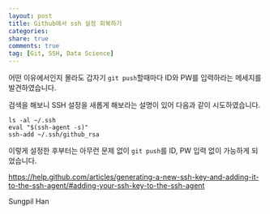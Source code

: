 ```yaml
---
layout: post
title: Github에서 ssh 설정 회복하기
categories: 
share: true
comments: true
tag: [Git, SSH, Data Science]
---
```


어떤 이유에서인지 몰라도 갑자기 `git push`할때마다 ID와 PW를 입력하라는 메세지를 발견하였습니다.

검색을 해보니 SSH 설정을 새롭게 해보라는 설명이 있어 다음과 같이 시도하였습니다.


```shell
ls -al ~/.ssh
eval "$(ssh-agent -s)"
ssh-add ~/.ssh/github_rsa
```

이렇게 설정한 후부터는 아무런 문제 없이 `git push`를 ID, PW 입력 없이 가능하게 되었습니다.

https://help.github.com/articles/generating-a-new-ssh-key-and-adding-it-to-the-ssh-agent/#adding-your-ssh-key-to-the-ssh-agent

Sungpil Han
